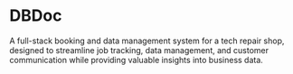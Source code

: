 # DBDoc
A full-stack booking and data management system for a tech repair shop, designed to streamline job tracking, data management, and customer communication while providing valuable insights into business data.
